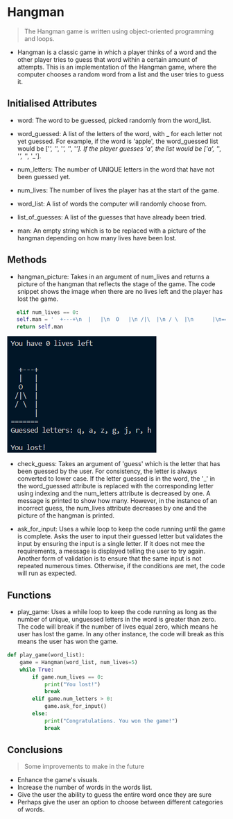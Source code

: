 # Hangman

> The Hangman game is written using object-oriented programming and loops.

- Hangman is a classic game in which a player thinks of a word and the other player tries to guess that word within a certain amount of attempts. This is an implementation of the Hangman game, where the computer chooses a random word from a list and the user tries to guess it. 

## Initialised Attributes

- word: The word to be guessed, picked randomly from the word_list.

- word_guessed: A list of the letters of the word, with _ for each letter not yet guessed. For example, if the word is 'apple', the word_guessed list would be ['_', '_', '_', '_', '_']. If the player guesses 'a', the list would be ['a', '_', '_', '_', '_'].

- num_letters: The number of UNIQUE letters in the word that have not been guessed yet.

- num_lives: The number of lives the player has at the start of the game.

- word_list: A list of words the computer will randomly choose from.

- list_of_guesses: A list of the guesses that have already been tried.

- man: An empty string which is to be replaced with a picture of the hangman depending on how many lives have been lost.

## Methods

- hangman_picture: Takes in an argument of num_lives and returns a picture of the hangman that reflects the stage of the game. The code snippet shows the image when there are no lives left and the player has lost the game.

```python
   elif num_lives == 0:
   self.man = '  +---+\n  |   |\n  O   |\n /|\  |\n / \  |\n      |\n======='
   return self.man
```

![My Image](hangman.PNG)

- check_guess: Takes an argument of 'guess' which is the letter that has been guessed by the user. For consistency, the letter is always converted to lower case. If the letter guessed is in the word, the '_' in the word_guessed attribute is replaced with the corresponding letter using indexing and the num_letters attribute is decreased by one. A message is printed to show how many. However, in the instance of an incorrect guess, the num_lives attribute decreases by one and the picture of the hangman is printed.

- ask_for_input: Uses a while loop to keep the code running until the game is complete. Asks the user to input their guessed letter but validates the input by ensuring the input is a single letter. If it does not mee the requirements, a message is displayed telling the user to try again. Another form of validation is to ensure that the same input is not repeated numerous times. Otherwise, if the conditions are met, the code will run as expected.

## Functions

- play_game: Uses a while loop to keep the code running as long as the number of unique, unguessed letters in the word is greater than zero. The code will break if the number of lives equal zero, which means he user has lost the game. In any other instance, the code will break as this means the user has won the game.

```python
def play_game(word_list):
    game = Hangman(word_list, num_lives=5)
    while True:
        if game.num_lives == 0:
            print("You lost!")
            break
        elif game.num_letters > 0:
            game.ask_for_input()
        else:
            print("Congratulations. You won the game!")
            break
```

## Conclusions

> Some improvements to make in the future

- Enhance the game's visuals.
- Increase the number of words in the words list.
- Give the user the ability to guess the entire word once they are sure
- Perhaps give the user an option to choose between different categories of words.